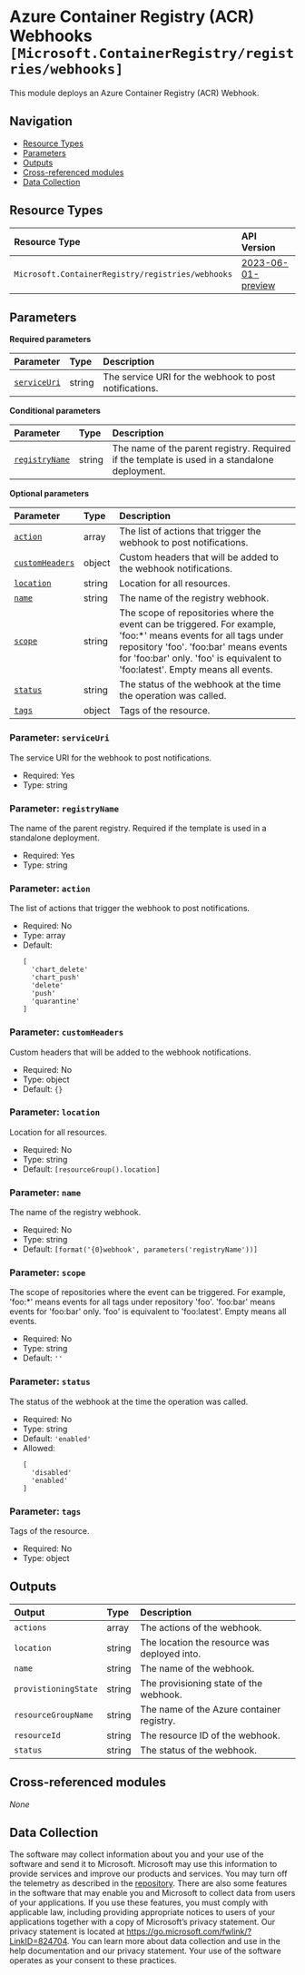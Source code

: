 # Azure Container Registry (ACR) Webhooks `[Microsoft.ContainerRegistry/registries/webhooks]`

This module deploys an Azure Container Registry (ACR) Webhook.

## Navigation

- [Resource Types](#Resource-Types)
- [Parameters](#Parameters)
- [Outputs](#Outputs)
- [Cross-referenced modules](#Cross-referenced-modules)
- [Data Collection](#Data-Collection)

## Resource Types

| Resource Type | API Version |
| :-- | :-- |
| `Microsoft.ContainerRegistry/registries/webhooks` | [2023-06-01-preview](https://learn.microsoft.com/en-us/azure/templates/Microsoft.ContainerRegistry/registries/webhooks) |

## Parameters

**Required parameters**

| Parameter | Type | Description |
| :-- | :-- | :-- |
| [`serviceUri`](#parameter-serviceuri) | string | The service URI for the webhook to post notifications. |

**Conditional parameters**

| Parameter | Type | Description |
| :-- | :-- | :-- |
| [`registryName`](#parameter-registryname) | string | The name of the parent registry. Required if the template is used in a standalone deployment. |

**Optional parameters**

| Parameter | Type | Description |
| :-- | :-- | :-- |
| [`action`](#parameter-action) | array | The list of actions that trigger the webhook to post notifications. |
| [`customHeaders`](#parameter-customheaders) | object | Custom headers that will be added to the webhook notifications. |
| [`location`](#parameter-location) | string | Location for all resources. |
| [`name`](#parameter-name) | string | The name of the registry webhook. |
| [`scope`](#parameter-scope) | string | The scope of repositories where the event can be triggered. For example, 'foo:*' means events for all tags under repository 'foo'. 'foo:bar' means events for 'foo:bar' only. 'foo' is equivalent to 'foo:latest'. Empty means all events. |
| [`status`](#parameter-status) | string | The status of the webhook at the time the operation was called. |
| [`tags`](#parameter-tags) | object | Tags of the resource. |

### Parameter: `serviceUri`

The service URI for the webhook to post notifications.

- Required: Yes
- Type: string

### Parameter: `registryName`

The name of the parent registry. Required if the template is used in a standalone deployment.

- Required: Yes
- Type: string

### Parameter: `action`

The list of actions that trigger the webhook to post notifications.

- Required: No
- Type: array
- Default:
  ```Bicep
  [
    'chart_delete'
    'chart_push'
    'delete'
    'push'
    'quarantine'
  ]
  ```

### Parameter: `customHeaders`

Custom headers that will be added to the webhook notifications.

- Required: No
- Type: object
- Default: `{}`

### Parameter: `location`

Location for all resources.

- Required: No
- Type: string
- Default: `[resourceGroup().location]`

### Parameter: `name`

The name of the registry webhook.

- Required: No
- Type: string
- Default: `[format('{0}webhook', parameters('registryName'))]`

### Parameter: `scope`

The scope of repositories where the event can be triggered. For example, 'foo:*' means events for all tags under repository 'foo'. 'foo:bar' means events for 'foo:bar' only. 'foo' is equivalent to 'foo:latest'. Empty means all events.

- Required: No
- Type: string
- Default: `''`

### Parameter: `status`

The status of the webhook at the time the operation was called.

- Required: No
- Type: string
- Default: `'enabled'`
- Allowed:
  ```Bicep
  [
    'disabled'
    'enabled'
  ]
  ```

### Parameter: `tags`

Tags of the resource.

- Required: No
- Type: object


## Outputs

| Output | Type | Description |
| :-- | :-- | :-- |
| `actions` | array | The actions of the webhook. |
| `location` | string | The location the resource was deployed into. |
| `name` | string | The name of the webhook. |
| `provistioningState` | string | The provisioning state of the webhook. |
| `resourceGroupName` | string | The name of the Azure container registry. |
| `resourceId` | string | The resource ID of the webhook. |
| `status` | string | The status of the webhook. |

## Cross-referenced modules

_None_

## Data Collection

The software may collect information about you and your use of the software and send it to Microsoft. Microsoft may use this information to provide services and improve our products and services. You may turn off the telemetry as described in the [repository](https://aka.ms/avm/telemetry). There are also some features in the software that may enable you and Microsoft to collect data from users of your applications. If you use these features, you must comply with applicable law, including providing appropriate notices to users of your applications together with a copy of Microsoft’s privacy statement. Our privacy statement is located at <https://go.microsoft.com/fwlink/?LinkID=824704>. You can learn more about data collection and use in the help documentation and our privacy statement. Your use of the software operates as your consent to these practices.

